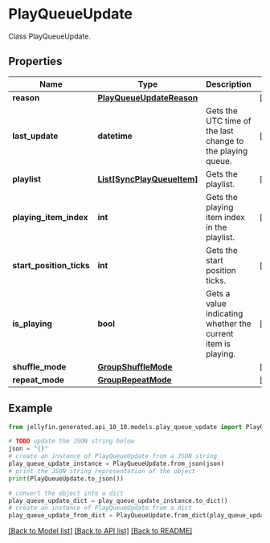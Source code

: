 # PlayQueueUpdate

Class PlayQueueUpdate.

## Properties

Name | Type | Description | Notes
------------ | ------------- | ------------- | -------------
**reason** | [**PlayQueueUpdateReason**](PlayQueueUpdateReason.md) |  | [optional] 
**last_update** | **datetime** | Gets the UTC time of the last change to the playing queue. | [optional] 
**playlist** | [**List[SyncPlayQueueItem]**](SyncPlayQueueItem.md) | Gets the playlist. | [optional] 
**playing_item_index** | **int** | Gets the playing item index in the playlist. | [optional] 
**start_position_ticks** | **int** | Gets the start position ticks. | [optional] 
**is_playing** | **bool** | Gets a value indicating whether the current item is playing. | [optional] 
**shuffle_mode** | [**GroupShuffleMode**](GroupShuffleMode.md) |  | [optional] 
**repeat_mode** | [**GroupRepeatMode**](GroupRepeatMode.md) |  | [optional] 

## Example

```python
from jellyfin.generated.api_10_10.models.play_queue_update import PlayQueueUpdate

# TODO update the JSON string below
json = "{}"
# create an instance of PlayQueueUpdate from a JSON string
play_queue_update_instance = PlayQueueUpdate.from_json(json)
# print the JSON string representation of the object
print(PlayQueueUpdate.to_json())

# convert the object into a dict
play_queue_update_dict = play_queue_update_instance.to_dict()
# create an instance of PlayQueueUpdate from a dict
play_queue_update_from_dict = PlayQueueUpdate.from_dict(play_queue_update_dict)
```
[[Back to Model list]](README.md#documentation-for-models) [[Back to API list]](README.md#documentation-for-api-endpoints) [[Back to README]](README.md)


